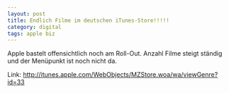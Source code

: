 ```yaml
---
layout: post
title: Endlich Filme im deutschen iTunes-Store!!!!!
category: digital
tags: apple biz
---
```


Apple bastelt offensichtlich noch am Roll-Out. Anzahl Filme steigt ständig und der Menüpunkt ist noch nicht da.

Link: http://itunes.apple.com/WebObjects/MZStore.woa/wa/viewGenre?id=33
